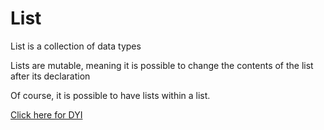 # List

List is a collection of data types

Lists are mutable, meaning it is possible to change the contents of the list after its declaration

Of course, it is possible to have lists within a list.

[Click here for DYI](https://colab.research.google.com/github/pythoncoder100/practice/blob/master/List_Declaration.ipynb)
